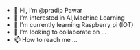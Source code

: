 - 👋 Hi, I’m @pradip Pawar
- 👀 I’m interested in AI,Machine Learning
- 🌱 I’m currently learning Raspberry pi (IOT)
- 💞️ I’m looking to collaborate on ...
- 📫 How to reach me ...

<!---
pradip16/pradip Pawar is a ✨ special ✨ repository because its `README.md` (this file) appears on your GitHub profile.
You can click the Preview link to take a look at your changes.
--->
